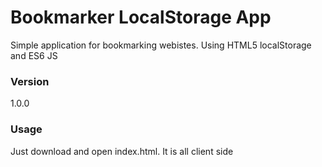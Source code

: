 # Bookmarker LocalStorage App

Simple application for bookmarking webistes. Using HTML5 localStorage and ES6 JS

### Version

1.0.0

### Usage

Just download and open index.html. It is all client side
